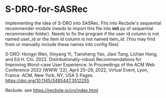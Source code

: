 # S-DRO-for-SASRec
Implementing the idea of S-DRO into SASRec.
Fits into Recbole's sequential recommender module (needs to import this file into __init__.py of sequential recommender folder).
Needs to fix the program if the user id column is not named user_id or the item id column is not named item_id. (You may find from or manually include these names into config files)

S-DRO: Hongyi Wen, Xinyang Yi, Tiansheng Yao, Jiaxi Tang, Lichan Hong, and Ed H. Chi. 2022. Distributionally-robust Recommendations for Improving Worst-case User Experience. In Proceedings of the ACM Web Conference 2022 (WWW '22), April 25–29, 2022, Virtual Event, Lyon, France. ACM, New York, NY, USA 5 Pages. https://doi.org/10.1145/3485447.3512255

Recbole: see https://recbole.io/cn/index.html
